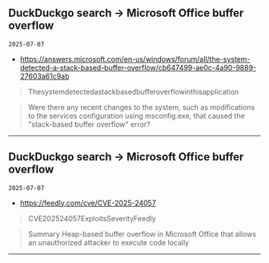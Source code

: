 ## DuckDuckgo search -> Microsoft Office buffer overflow
`2025-07-07`

* https://answers.microsoft.com/en-us/windows/forum/all/the-system-detected-a-stack-based-buffer-overflow/cb647499-ae0c-4a90-9889-27603a61c9ab

<blockquote>
 Thesystemdetectedastackbasedbufferoverflowinthisapplication
</blockquote>
<blockquote>
Were there any recent changes to the system, such as modifications to the services configuration using msconfig.exe, that caused the &quot;stack-based buffer overflow&quot; error?
</blockquote>

---

## DuckDuckgo search -> Microsoft Office buffer overflow
`2025-07-07`

* https://feedly.com/cve/CVE-2025-24057

<blockquote>
 CVE202524057ExploitsSeverityFeedly
</blockquote>
<blockquote>
Summary Heap-based buffer overflow in Microsoft Office that allows an unauthorized attacker to execute code locally
</blockquote>

---

